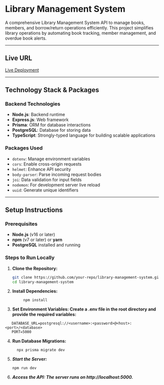 # **Library Management System**

A comprehensive Library Management System API to manage books, members, and borrow/return operations efficiently. This project simplifies library operations by automating book tracking, member management, and overdue book alerts.

---

## **Live URL**

[Live Deployment](#) <!-- Replace `#` with your live backend URL -->

---

## **Technology Stack & Packages**

### **Backend Technologies**

- **Node.js**: Backend runtime
- **Express.js**: Web framework
- **Prisma**: ORM for database interactions
- **PostgreSQL**: Database for storing data
- **TypeScript**: Strongly-typed language for building scalable applications

### **Packages Used**

- `dotenv`: Manage environment variables
- `cors`: Enable cross-origin requests
- `helmet`: Enhance API security
- `body-parser`: Parse incoming request bodies
- `joi`: Data validation for input fields
- `nodemon`: For development server live reload
- `uuid`: Generate unique identifiers

---

## **Setup Instructions**

### **Prerequisites**

- **Node.js** (v16 or later)
- **npm** (v7 or later) or **yarn**
- **PostgreSQL** installed and running

### **Steps to Run Locally**

1. **Clone the Repository:**

   ```bash
   git clone https://github.com/your-repo/library-management-system.git
   cd library-management-system

   ```

2. **Install Dependencies:**

   ```base
        npm install
   ```

3. **Set Environment Variables: Create a .env file in the root directory and provide the required variables:**

```base
   DATABASE_URL=postgresql://<username>:<password>@<host>:<port>/<database>
   PORT=5000
```

4. **Run Database Migrations:**
   
   ```base 
     npx prisma migrate dev
   ```

5. ***Start the Server:***
    
    ```base 
    npm run dev
    ```

6. ***Access the API: The server runs on http://localhost:5000.***



